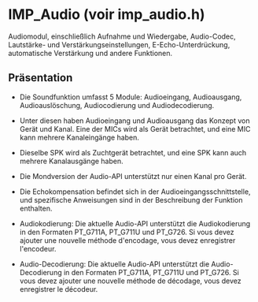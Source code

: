 # IMP_Audio (voir imp_audio.h)

Audiomodul, einschließlich Aufnahme und Wiedergabe, Audio-Codec, Lautstärke- und Verstärkungseinstellungen, E-Echo-Unterdrückung, automatische Verstärkung und andere Funktionen.

## Präsentation
* Die Soundfunktion umfasst 5 Module: Audioeingang, Audioausgang, Audioauslöschung, Audiocodierung und Audiodecodierung.


 * Unter diesen haben Audioeingang und Audioausgang das Konzept von Gerät und Kanal. Eine der MICs wird als Gerät betrachtet, und eine MIC kann mehrere Kanaleingänge haben.


 * Dieselbe SPK wird als Zuchtgerät betrachtet, und eine SPK kann auch mehrere Kanalausgänge haben.


 * Die Mondversion der Audio-API unterstützt nur einen Kanal pro Gerät.


 * Die Echokompensation befindet sich in der Audioeingangsschnittstelle, und spezifische Anweisungen sind in der Beschreibung der Funktion enthalten.


 * Audiokodierung: Die aktuelle Audio-API unterstützt die Audiokodierung in den Formaten PT_G711A, PT_G711U und PT_G726. Si vous devez ajouter une nouvelle méthode d'encodage, vous devez enregistrer l'encodeur.
   

   

 * Audio-Decodierung: Die aktuelle Audio-API unterstützt die Audio-Decodierung in den Formaten PT_G711A, PT_G711U und PT_G726. Si vous devez ajouter une nouvelle méthode de décodage, vous devez enregistrer le décodeur.
   

   

